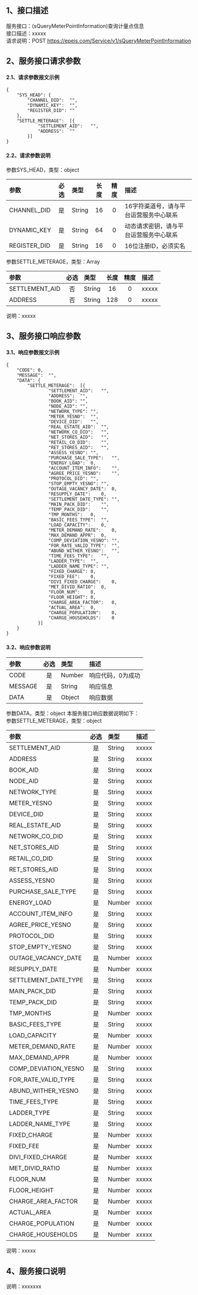 ## 1、接口描述  
服务接口：(sQueryMeterPointInformation)查询计量点信息  
接口描述：xxxxx  
请求说明：POST https://epeis.com/Service/v1/sQueryMeterPointInformation  
  
## 2、服务接口请求参数  
#### 2.1、请求参数报文示例  
~~~  
{
	"SYS_HEAD":	{
		"CHANNEL_DID":	"",
		"DYNAMIC_KEY":	"",
		"REGISTER_DID":	""
	},
	"SETTLE_METERAGE":	[{
			"SETTLEMENT_AID":	"",
			"ADDRESS":	""
		}]
}  
~~~  
#### 2.2、请求参数说明  
参数SYS_HEAD，类型：object  
  
| 参数 | 必选 | 类型 | 长度 | 精度 | 描述 |  
| :----------------- | :----: | :-------- | :----: | :----: | :---------------- |  
| CHANNEL_DID | 是 | String | 16 | 0 | 16字符渠道号，请与平台运营服务中心联系 |  
| DYNAMIC_KEY | 是 | String | 64 | 0 | 动态请求密钥，请与平台运营服务中心联系 |  
| REGISTER_DID      |  是  | String   | 16 | 0 | 16位注册ID，必须实名 |  
  
参数SETTLE_METERAGE，类型：Array  
  
| 参数              | 必选 | 类型     | 长度 | 精度 | 描述             |  
| :----------------- | :----: | :-------- | :----: | :----: | :---------------- |  
| SETTLEMENT_AID |  否  | String   | 16 | 0 | xxxxx |  
| ADDRESS |  否  | String   | 128 | 0 | xxxxx |  
  
说明：xxxxx  
  
## 3、服务接口响应参数  
#### 3.1、响应参数报文示例  
~~~  
{
	"CODE":	0,
	"MESSAGE":	"",
	"DATA":	{
		"SETTLE_METERAGE":	[{
				"SETTLEMENT_AID":	"",
				"ADDRESS":	"",
				"BOOK_AID":	"",
				"NODE_AID":	"",
				"NETWORK_TYPE":	"",
				"METER_YESNO":	"",
				"DEVICE_DID":	"",
				"REAL_ESTATE_AID":	"",
				"NETWORK_CO_DID":	"",
				"NET_STORES_AID":	"",
				"RETAIL_CO_DID":	"",
				"RET_STORES_AID":	"",
				"ASSESS_YESNO":	"",
				"PURCHASE_SALE_TYPE":	"",
				"ENERGY_LOAD":	0,
				"ACCOUNT_ITEM_INFO":	"",
				"AGREE_PRICE_YESNO":	"",
				"PROTOCOL_DID":	"",
				"STOP_EMPTY_YESNO":	"",
				"OUTAGE_VACANCY_DATE":	0,
				"RESUPPLY_DATE":	0,
				"SETTLEMENT_DATE_TYPE":	"",
				"MAIN_PACK_DID":	"",
				"TEMP_PACK_DID":	"",
				"TMP_MONTHS":	0,
				"BASIC_FEES_TYPE":	"",
				"LOAD_CAPACITY":	0,
				"METER_DEMAND_RATE":	0,
				"MAX_DEMAND_APPR":	0,
				"COMP_DEVIATION_YESNO":	"",
				"FOR_RATE_VALID_TYPE":	"",
				"ABUND_WITHER_YESNO":	"",
				"TIME_FEES_TYPE":	"",
				"LADDER_TYPE":	"",
				"LADDER_NAME_TYPE":	"",
				"FIXED_CHARGE":	0,
				"FIXED_FEE":	0,
				"DIVI_FIXED_CHARGE":	0,
				"MET_DIVID_RATIO":	0,
				"FLOOR_NUM":	0,
				"FLOOR_HEIGHT":	0,
				"CHARGE_AREA_FACTOR":	0,
				"ACTUAL_AREA":	0,
				"CHARGE_POPULATION":	0,
				"CHARGE_HOUSEHOLDS":	0
			}]
	}
}  
~~~  
#### 3.2、响应参数说明  
  
| 参数              | 必选 | 类型     | 描述             |  
| :----------------- | :----: | :-------- | :---------------- |  
| CODE | 是 | Number | 响应代码，0为成功 |  
| MESSAGE | 是 | String | 响应信息 |  
| DATA | 是 | Object | 响应数据 |  
  
参数DATA，类型：object 本服务接口响应数据说明如下：  
参数SETTLE_METERAGE，类型：object  
  

| 参数              | 必选 | 类型     | 描述             |  
| :----------------- | :----: | :-------- | :---------------- |  
| SETTLEMENT_AID |  是  | String   | xxxxx |  
| ADDRESS |  是  | String   | xxxxx |  
| BOOK_AID |  是  | String   | xxxxx |  
| NODE_AID |  是  | String   | xxxxx |  
| NETWORK_TYPE |  是  | String   | xxxxx |  
| METER_YESNO |  是  | String   | xxxxx |  
| DEVICE_DID |  是  | String   | xxxxx |  
| REAL_ESTATE_AID |  是  | String   | xxxxx |  
| NETWORK_CO_DID |  是  | String   | xxxxx |  
| NET_STORES_AID |  是  | String   | xxxxx |  
| RETAIL_CO_DID |  是  | String   | xxxxx |  
| RET_STORES_AID |  是  | String   | xxxxx |  
| ASSESS_YESNO |  是  | String   | xxxxx |  
| PURCHASE_SALE_TYPE |  是  | String   | xxxxx |  
| ENERGY_LOAD |  是  | Number   | xxxxx |  
| ACCOUNT_ITEM_INFO |  是  | String   | xxxxx |  
| AGREE_PRICE_YESNO |  是  | String   | xxxxx |  
| PROTOCOL_DID |  是  | String   | xxxxx |  
| STOP_EMPTY_YESNO |  是  | String   | xxxxx |  
| OUTAGE_VACANCY_DATE |  是  | Number   | xxxxx |  
| RESUPPLY_DATE |  是  | Number   | xxxxx |  
| SETTLEMENT_DATE_TYPE |  是  | String   | xxxxx |  
| MAIN_PACK_DID |  是  | String   | xxxxx |  
| TEMP_PACK_DID |  是  | String   | xxxxx |  
| TMP_MONTHS |  是  | Number   | xxxxx |  
| BASIC_FEES_TYPE |  是  | String   | xxxxx |  
| LOAD_CAPACITY |  是  | Number   | xxxxx |  
| METER_DEMAND_RATE |  是  | Number   | xxxxx |  
| MAX_DEMAND_APPR |  是  | Number   | xxxxx |  
| COMP_DEVIATION_YESNO |  是  | String   | xxxxx |  
| FOR_RATE_VALID_TYPE |  是  | String   | xxxxx |  
| ABUND_WITHER_YESNO |  是  | String   | xxxxx |  
| TIME_FEES_TYPE |  是  | String   | xxxxx |  
| LADDER_TYPE |  是  | String   | xxxxx |  
| LADDER_NAME_TYPE |  是  | String   | xxxxx |  
| FIXED_CHARGE |  是  | Number   | xxxxx |  
| FIXED_FEE |  是  | Number   | xxxxx |  
| DIVI_FIXED_CHARGE |  是  | Number   | xxxxx |  
| MET_DIVID_RATIO |  是  | Number   | xxxxx |  
| FLOOR_NUM |  是  | Number   | xxxxx |  
| FLOOR_HEIGHT |  是  | Number   | xxxxx |  
| CHARGE_AREA_FACTOR |  是  | Number   | xxxxx |  
| ACTUAL_AREA |  是  | Number   | xxxxx |  
| CHARGE_POPULATION |  是  | Number   | xxxxx |  
| CHARGE_HOUSEHOLDS |  是  | Number   | xxxxx |  
  
说明：xxxxx  
## 4、服务接口说明  
说明：xxxxxxx  
